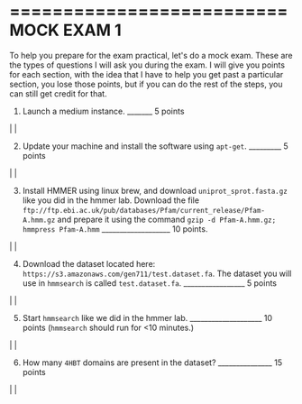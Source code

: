 ==========================
MOCK EXAM 1
==========================

To help you prepare for the exam practical, let's do a mock exam. These are the types of questions I will ask you during the exam. I will give you points for each section, with the idea that I have to help you get past a particular section, you lose those points, but if you can do the rest of the steps, you can still get credit for that.



1. Launch a medium instance.  _______ 5 points

|
|

2. Update your machine and install the software using ``apt-get``. _________ 5 points

|
|

3. Install HMMER using linux brew, and download `uniprot_sprot.fasta.gz` like you did in the hmmer lab. Download the file `ftp://ftp.ebi.ac.uk/pub/databases/Pfam/current_release/Pfam-A.hmm.gz` and prepare it using the command `gzip -d Pfam-A.hmm.gz; hmmpress Pfam-A.hmm` ___________________ 10 points.

|
|

4. Download the dataset located here: ``https://s3.amazonaws.com/gen711/test.dataset.fa``. The dataset you will use in ``hmmsearch`` is called ``test.dataset.fa``.  _________________ 5 points

|
|

5. Start ``hmmsearch`` like we did in the hmmer lab.  ____________________ 10 points (``hmmsearch`` should run for <10 minutes.)

|
|

6. How many ``4HBT`` domains are present in the dataset? _______________ 15 points

|
|

